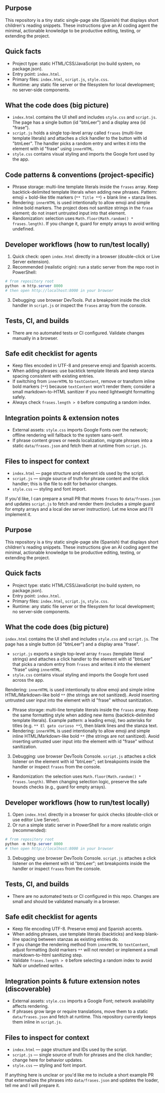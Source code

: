 ## Purpose

This repository is a tiny static single-page site (Spanish) that displays short children's reading snippets. These instructions give an AI coding agent the minimal, actionable knowledge to be productive editing, testing, or extending the project.

## Quick facts

- Project type: static HTML/CSS/JavaScript (no build system, no package.json).
- Entry point: `index.html`.
- Primary files: `index.html`, `script.js`, `style.css`.
- Runtime: any static file server or the filesystem for local development; no server-side components.

## What the code does (big picture)

- `index.html` contains the UI shell and includes `style.css` and `script.js`. The page has a single button (id "btnLeer") and a display area (id "frase").
- `script.js` holds a single top-level array called `frases` (multi-line template literals) and attaches a click handler to the button with id "btnLeer". The handler picks a random entry and writes it into the element with id "frase" using `innerHTML`.
- `style.css` contains visual styling and imports the Google font used by the app.

## Code patterns & conventions (project-specific)

- Phrase storage: multi-line template literals inside the `frases` array. Keep backtick-delimited template literals when adding new phrases. Pattern: emoji + bold-like title markers (`** Title **`) + blank line + stanza lines.
- Rendering: `innerHTML` is used intentionally to allow emoji and simple inline bold markers. The project does not sanitize strings in the `frase` element; do not insert untrusted input into that element.
- Randomization: selection uses `Math.floor(Math.random() * frases.length)`. If you change it, guard for empty arrays to avoid writing undefined.

## Developer workflows (how to run/test locally)

1) Quick check: open `index.html` directly in a browser (double-click or Live Server extension).
2) Recommended (realistic origin): run a static server from the repo root in PowerShell:

```powershell
# from repository root
python -m http.server 8000
# then open http://localhost:8000 in your browser
```

3) Debugging: use browser DevTools. Put a breakpoint inside the click handler in `script.js` or inspect the `frases` array from the console.

## Tests, CI, and builds

- There are no automated tests or CI configured. Validate changes manually in a browser.

## Safe edit checklist for agents

- Keep files encoded in UTF-8 and preserve emoji and Spanish accents.
- When adding phrases: use backtick template literals and keep stanza spacing consistent with existing entries.
- If switching from `innerHTML` to `textContent`, remove or transform inline bold markers (`**`) because `textContent` won't render them; consider a small markdown-to-HTML sanitizer if you need lightweight formatting safely.
- Always check `frases.length > 0` before computing a random index.

## Integration points & extension notes

- External assets: `style.css` imports Google Fonts over the network; offline rendering will fallback to the system sans-serif.
- If phrase content grows or needs localization, migrate phrases into a static `data/frases.json` and fetch them at runtime from `script.js`.

## Files to inspect for context

- `index.html` — page structure and element ids used by the script.
- `script.js` — single source of truth for phrase content and the click handler; this is the file to edit for behavior changes.
- `style.css` — styling and font import.

If you'd like, I can prepare a small PR that moves `frases` to `data/frases.json` and updates `script.js` to fetch and render them (includes a simple guard for empty arrays and a local dev server instruction). Let me know and I'll implement it.
## Purpose

This repository is a tiny static single-page site (Spanish) that displays short children's reading snippets. These instructions give an AI coding agent the minimal, actionable knowledge to be productive editing, testing, or extending the project.

## Quick facts

- Project type: static HTML/CSS/JavaScript (no build system, no package.json).  
- Entry point: `index.html`.  
- Primary files: `index.html`, `script.js`, `style.css`.
- Runtime: any static file server or the filesystem for local development; no server-side components.

## What the code does (big picture)

 `index.html` contains the UI shell and includes `style.css` and `script.js`.  The page has a single button (id "btnLeer") and a display area "frase".
- `script.js` exports a single top-level array `frases` (template literal strings) and attaches a click handler to the element with id "btnLeer" that picks a random entry from `frases` and writes it into the element "frase" using `innerHTML`.
- `style.css` contains visual styling and imports the Google font used across the app.

 Rendering: `innerHTML` is used intentionally to allow emoji and simple inline HTML/Markdown-like bold `**` (the strings are not sanitized). Avoid inserting untrusted user input into the element with id "frase" without sanitization.

- Phrase storage: multi-line template literals inside the `frases` array. Keep the same formatting style when adding new items (backtick-delimited template literals). Example pattern: a leading emoji, two asterisks for titles (e.g. `** El gato curioso **`), then blank lines and the stanza text.
- Rendering: `innerHTML` is used intentionally to allow emoji and simple inline HTML/Markdown-like bold `**` (the strings are not sanitized). Avoid inserting untrusted user input into the element with id "frase" without sanitization.
 3) Debugging: use browser DevTools Console. `script.js` attaches a click listener on the element with id "btnLeer"; set breakpoints inside the handler or inspect `frases` from the console.
- Randomization: the selection uses `Math.floor(Math.random() * frases.length)`. When changing selection logic, preserve the safe bounds checks (e.g., guard for empty arrays).

## Developer workflows (how to run/test locally)

1) Open `index.html` directly in a browser for quick checks (double-click or use editor Live Server).  
2) Or run a simple static server in PowerShell for a more realistic origin (recommended):

```powershell
# from repository root
python -m http.server 8000
# then open http://localhost:8000 in your browser
```

3) Debugging: use browser DevTools Console. `script.js` attaches a click listener on the element with id "btnLeer"; set breakpoints inside the handler or inspect `frases` from the console.

## Tests, CI, and builds

- There are no automated tests or CI configured in this repo. Changes are small and should be validated manually in a browser.

## Safe edit checklist for agents

- Keep file encoding UTF-8. Preserve emoji and Spanish accents.  
- When adding phrases, use template literals (backticks) and keep blank-line spacing between stanzas as existing entries do.  
- If you change the rendering method from `innerHTML` to `textContent`, adjust formatting (bold markers `**` will not render) or implement a small markdown-to-html sanitizing step.
- Validate `frases.length > 0` before selecting a random index to avoid NaN or undefined writes.

## Integration points & future extension notes (discoverable)

- External assets: `style.css` imports a Google Font; network availability affects rendering.  
- If phrases grow large or require translations, move them to a static `data/frases.json` and fetch at runtime. This repository currently keeps them inline in `script.js`.

## Files to inspect for context

- `index.html` — page structure and IDs used by the script.  
- `script.js` — single source of truth for phrases and the click handler; change here for behavior updates.  
- `style.css` — styling and font import.

If anything here is unclear or you'd like me to include a short example PR that externalizes the phrases into `data/frases.json` and updates the loader, tell me and I will prepare it.
